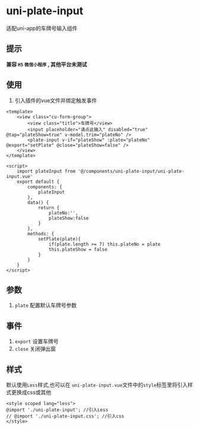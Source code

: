# uni-plate-input
适配uni-app的车牌号输入组件

## 提示
**兼容 `H5` `微信小程序` , 其他平台未测试**

## 使用

1. 引入插件的vue文件并绑定触发事件

```
<template>
	<view class="cu-form-group">
		<view class="title">车牌号</view>
		<input placeholder="请点此输入" disabled="true" @tap="plateShow=true" v-model.trim="plateNo" />
		<plate-input v-if="plateShow" :plate="plateNo" @export="setPlate" @close="plateShow=false" />
	</view>
</template>

<script>
	import plateInput from '@/components/uni-plate-input/uni-plate-input.vue'
	export default {
		components: {
			plateInput
		},
		data() {
			return {
				plateNo:'',
				plateShow:false
			}
		},
		methods: {
			setPlate(plate){
				if(plate.length >= 7) this.plateNo = plate
				this.plateShow = false
			}
		}
	}
</script>
```
## 参数
1. `plate` 配置默认车牌号参数

## 事件
1. `export` 设置车牌号
1. `close` 关闭弹出窗

## 样式
默认使用`Less`样式,也可以在 `uni-plate-input.vue`文件中的`style`标签里将引入样式更换成css或其他
```
<style scoped lang="less">
@import './uni-plate-input'; //引入Less
// @import './uni-plate-input.css'; //引入css
</style>
```

